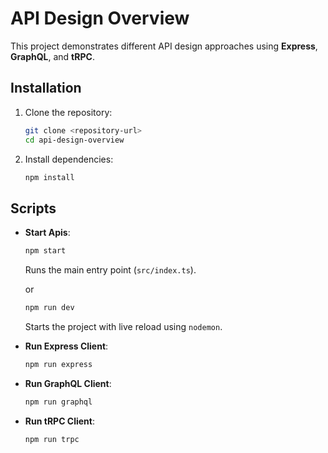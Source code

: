 # API Design Overview

This project demonstrates different API design approaches using **Express**, **GraphQL**, and **tRPC**.

## Installation

1. Clone the repository:

   ```bash
   git clone <repository-url>
   cd api-design-overview
   ```

2. Install dependencies:
   ```bash
   npm install
   ```

## Scripts

- **Start Apis**:

  ```bash
  npm start
  ```

  Runs the main entry point (`src/index.ts`).

  or

  ```bash
  npm run dev
  ```

  Starts the project with live reload using `nodemon`.

- **Run Express Client**:

  ```bash
  npm run express
  ```

- **Run GraphQL Client**:

  ```bash
  npm run graphql
  ```

- **Run tRPC Client**:
  ```bash
  npm run trpc
  ```
